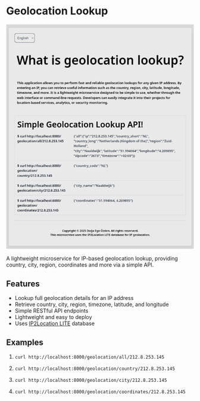 # Geolocation Lookup

![Screenshot1](https://raw.githubusercontent.com/dogaegeozden/Geolocation-Lookup-Microservice/refs/heads/main/app_images/sc_1.png)

A lightweight microservice for IP-based geolocation lookup, providing country, city, region, coordinates and more via a simple API.

## Features

- Lookup full geolocation details for an IP address  
- Retrieve country, city, region, timezone, latitude, and longitude  
- Simple RESTful API endpoints  
- Lightweight and easy to deploy  
- Uses [IP2Location LITE](https://lite.ip2location.com) database  

## Examples

1)
       curl http://localhost:8000/geolocation/all/212.8.253.145

2)
       curl http://localhost:8000/geolocation/country/212.8.253.145

3)
       curl http://localhost:8000/geolocation/city/212.8.253.145

4)
       curl http://localhost:8000/geolocation/coordinates/212.8.253.145

